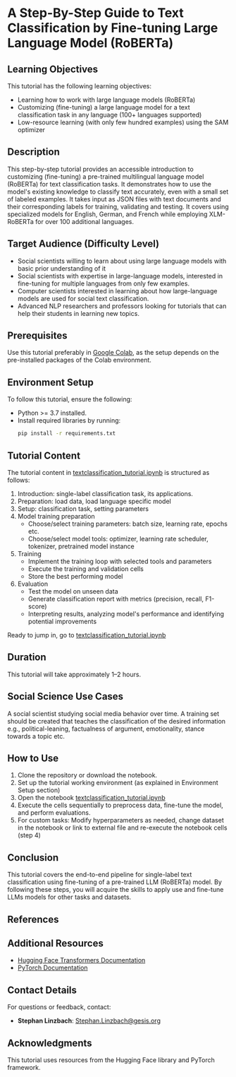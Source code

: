 # A Step-By-Step Guide to Text Classification by Fine-tuning Large Language Model (RoBERTa)

## Learning Objectives
This tutorial has the following learning objectives:
-	Learning how to work with large language models (RoBERTa)
-	Customizing (fine-tuning) a large language model for a text classification task in any language (100+ languages supported)
-	Low-resource learning (with only few hundred examples) using the SAM optimizer

## Description
This step-by-step tutorial provides an accessible introduction to customizing (fine-tuning) a pre-trained multilingual language model (RoBERTa) for text classification tasks. It demonstrates how to use the model's existing knowledge to classify text accurately, even with a small set of labeled examples. It takes input as JSON files with text documents and their corresponding labels for training, validating and testing. It covers using specialized models for English, German, and French while employing XLM-RoBERTa for over 100 additional languages.

## Target Audience (Difficulty Level)
-	Social scientists willing to learn about using large language models with basic prior understanding of it
-	Social scientists with expertise in large-language models, interested in fine-tuning for multiple languages from only few examples.
-	Computer scientists interested in learning about how large-language models are used for social text classification.
-	Advanced NLP researchers and professors looking for tutorials that can help their students in learning new topics.

## Prerequisites
Use this tutorial preferably in [Google Colab](https://colab.research.google.com/github/Stephan-Linzbach/Text-Classification-with-Pretrained-Language-Models/blob/main/textclassification_tutorial.ipynb), as the setup depends on the pre-installed packages of the Colab environment.

## Environment Setup
To follow this tutorial, ensure the following:
- Python >= 3.7 installed.
- Install required libraries by running:
  ```bash
  pip install -r requirements.txt
  ```

## Tutorial Content
The tutorial content in [textclassification_tutorial.ipynb](textclassification_tutorial.ipynb) is structured as follows:
1. Introduction: single-label classification task, its applications.
2. Preparation: load data, load language specific model
3. Setup: classification task, setting parameters
4. Model training preparation
   - Choose/select training parameters: batch size, learning rate, epochs etc.
   - Choose/select model tools: optimizer, learning rate scheduler, tokenizer, pretrained model instance 
5. Training
   - Implement the training loop with selected tools and parameters
   - Execute the training and validation cells
   - Store the best performing model
6. Evaluation
   - Test the model on unseen data
   - Generate classification report with metrics (precision, recall, F1-score)
   - Interpreting results, analyzing model's performance and identifying potential improvements

Ready to jump in, go to [textclassification_tutorial.ipynb](textclassification_tutorial.ipynb)

## Duration
This tutorial will take approximately 1–2 hours.

## Social Science Use Cases 
A social scientist studying social media behavior over time. A training set should be created that teaches the classification of the desired information e.g., political-leaning, factualness of argument, emotionality, stance towards a topic etc.

## How to Use
1. Clone the repository or download the notebook.
2. Set up the tutorial working environment (as explained in Environment Setup section)
3. Open the notebook [textclassification_tutorial.ipynb](textclassification_tutorial.ipynb)
4. Execute the cells sequentially to preprocess data, fine-tune the model, and perform evaluations.
5. For custom tasks: Modify hyperparameters as needed, change dataset in the notebook or link to external file and re-execute the notebook cells (step 4)

## Conclusion
This tutorial covers the end-to-end pipeline for single-label text classification using fine-tuning of a pre-trained LLM (RoBERTa) model. By following these steps, you will acquire the skills to apply use and fine-tune LLMs models for other tasks and datasets.

## References

## Additional Resources
- [Hugging Face Transformers Documentation](https://huggingface.co/transformers/)
- [PyTorch Documentation](https://pytorch.org/)

## Contact Details
For questions or feedback, contact:

- **Stephan Linzbach**: [Stephan.Linzbach@gesis.org](mailto:Stephan.Linzbach@gesis.org)

## Acknowledgments
This tutorial uses resources from the Hugging Face library and PyTorch framework.
